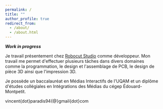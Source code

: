 ```yaml
---
permalink: /
title: ""
author_profile: true
redirect_from: 
  - /about/
  - /about.html
---
```


***Work in progress***

Je travail présentement chez <a href="https://robocutstudio.com/">Robocut Studio</a> comme développeur. Mon travail me permet d'effectuer plusieurs tâches dans divers domaines comme la programmation, le design et l'assemblage de PCB, le design de pièce 3D ainsi que l'impression 3D. 

Je possède un baccalauréat en Médias Interactifs de l'UQAM et un diplôme d'études collégiales en Intégrations des Médias du cégep Édouard-Montpetit.

vincent{dot}paradis94{@}gmail{dot}com 